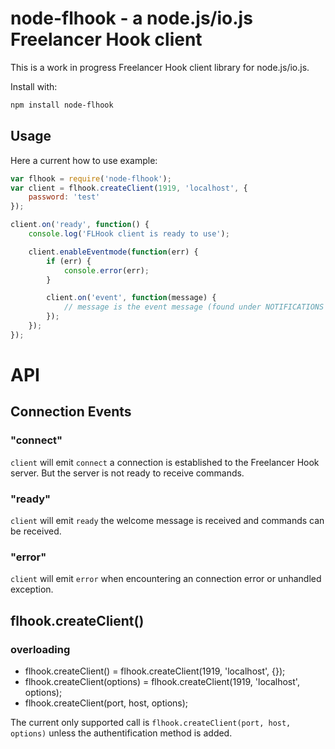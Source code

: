 # node-flhook - a node.js/io.js Freelancer Hook client
This is a work in progress Freelancer Hook client library for node.js/io.js.

Install with:
```bash
npm install node-flhook
```

## Usage
Here a current how to use example:
```js
var flhook = require('node-flhook');
var client = flhook.createClient(1919, 'localhost', {
	password: 'test'
});

client.on('ready', function() {
	console.log('FLHook client is ready to use');

	client.enableEventmode(function(err) {
		if (err) {
			console.error(err);
		}

		client.on('event', function(message) {
			// message is the event message (found under NOTIFICATIONS in the flhook readme)
		});
	});
});
```

# API

## Connection Events

### "connect"
`client` will emit `connect` a connection is established to the Freelancer Hook server. But the server is not ready to receive commands.

### "ready"
`client` will emit `ready` the welcome message is received and commands can be received.

### "error"
`client` will emit `error` when encountering an connection error or unhandled exception.

## flhook.createClient()

### overloading
* flhook.createClient() = flhook.createClient(1919, 'localhost', {});
* flhook.createClient(options) = flhook.createClient(1919, 'localhost', options);
* flhook.createClient(port, host, options);

The current only supported call is `flhook.createClient(port, host, options)` unless the authentification method is added.
